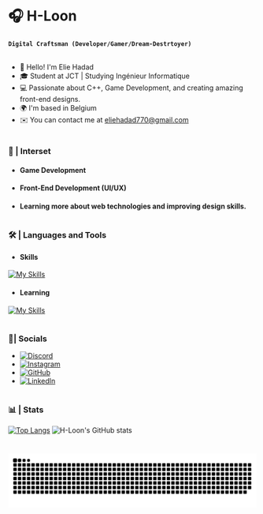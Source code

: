 # 🎧 H-Loon

**`Digital Craftsman (Developer/Gamer/Dream-Destrtoyer)`**<br/> <br/>
* 👋 Hello! I'm Elie Hadad<br/>
* 🎓 Student at JCT | Studying Ingénieur Informatique<br/>
* 💻 Passionate about C++, Game Development, and creating amazing front-end designs. <br/>
* 🌍  I'm based in Belgium
* ✉️  You can contact me at [eliehadad770@gmail.com](mailto:eliehadad770@gmail.com )


#

### 📖 | Interset 
* #### Game Development<br/>
* #### Front-End Development (UI/UX)<br/>
* #### Learning more about web technologies and improving design skills.<br/>

#

###  🛠 | Languages and Tools

* #### Skills
[![My Skills](https://skillicons.dev/icons?i=,cpp,vscode,visualstudio,github,git)](https://skillicons.dev)
* #### Learning
[![My Skills](https://skillicons.dev/icons?i=,js,html,css,ts,angular)](https://skillicons.dev)
<br/>

#

### 🤳| Socials

* [![Discord](https://img.shields.io/badge/Discord-7289DA?style=for-the-badge&logo=discord&logoColor=white)](https://discord.com/users/hloon) <br/>
* [![Instagram](https://img.shields.io/badge/Instagram-E1306C?style=for-the-badge&logo=instagram&logoColor=white)](http://www.instagram.com/h_l00n2) <br/>
* [![GitHub](https://img.shields.io/badge/GitHub-333?style=for-the-badge&logo=github&logoColor=white)](https://www.github.com/H-Loon) <br/>
* [![LinkedIn](https://img.shields.io/badge/LinkedIn-0077B5?style=for-the-badge&logo=linkedin&logoColor=white&blank=true)](https://www.linkedin.com/in/elie-hadad-a28797199/) 

#

### 📊 | Stats

[![Top Langs](https://github-readme-stats.vercel.app/api/top-langs/?username=h-loon&layout=donut&theme=transparent&hide_border=true)](https://github.com/h-loon/github-readme-stats)
![H-Loon's GitHub stats](https://github-readme-stats.vercel.app/api?username=h-loon&show_icons=true&theme=transparent&hide_border=true&hide_title=true)

#

<picture>
  <source
    media="(prefers-color-scheme: dark)"
    srcset="https://raw.githubusercontent.com/platane/snk/output/github-contribution-grid-snake-dark.svg"
  />
  <source
    media="(prefers-color-scheme: light)"
    srcset="https://raw.githubusercontent.com/platane/snk/output/github-contribution-grid-snake.svg"
  />
  <img
    alt="github contribution grid snake animation"
    src="https://raw.githubusercontent.com/platane/snk/output/github-contribution-grid-snake.svg"
  />
</picture>
